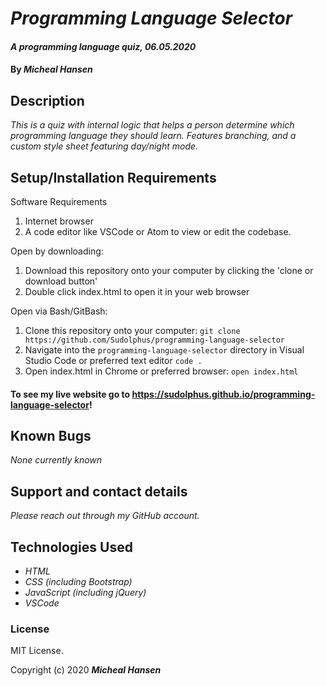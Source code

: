 # _Programming Language Selector_

#### _A programming language quiz, 06.05.2020_

#### By _**Micheal Hansen**_

## Description

_This is a quiz with internal logic that helps a person determine which programming language they should learn. Features branching, and a custom style sheet featuring day/night mode._

## Setup/Installation Requirements

Software Requirements
1. Internet browser
2. A code editor like VSCode or Atom to view or edit the codebase.

Open by downloading:
1. Download this repository onto your computer by clicking the 'clone or download button'
2. Double click index.html to open it in your web browser

Open via Bash/GitBash:
1. Clone this repository onto your computer:
`git clone https://github.com/Sudolphus/programming-language-selector`
2. Navigate into the `programming-language-selector` directory in Visual Studio Code or preferred text editor
`code .`
3. Open index.html in Chrome or preferred browser:
`open index.html`

#### To see my live website go to https://sudolphus.github.io/programming-language-selector!


## Known Bugs

_None currently known_

## Support and contact details

_Please reach out through my GitHub account._

## Technologies Used

* _HTML_
* _CSS (including Bootstrap)_
* _JavaScript (including jQuery)_
* _VSCode_

### License

MIT License.

Copyright (c) 2020 **_Micheal Hansen_**
